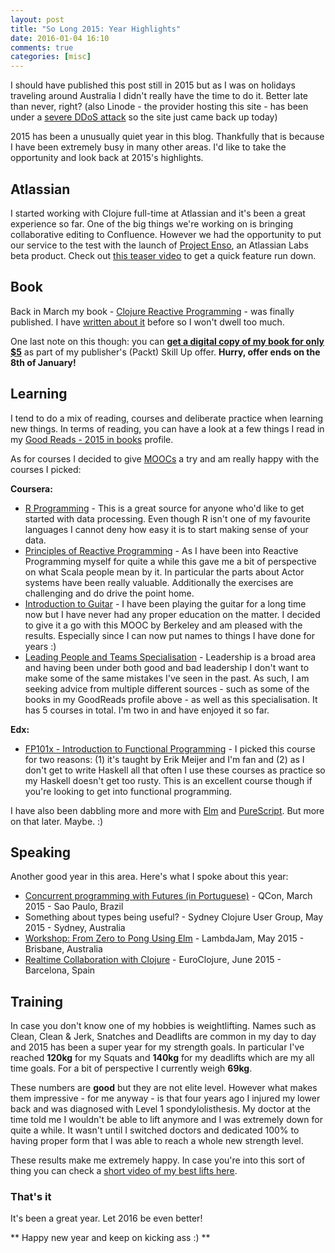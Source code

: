 ```yaml
---
layout: post
title: "So Long 2015: Year Highlights"
date: 2016-01-04 16:10
comments: true
categories: [misc]
---
```


I should have published this post still in 2015 but as I was on holidays traveling around Australia I didn't really have the time to do it. Better late than never, right? (also Linode - the provider hosting this site - has been under a [severe DDoS attack](https://news.ycombinator.com/item?id=10825425) so the site just came back up today)

2015 has been a unusually quiet year in this blog. Thankfully that is because I have been extremely busy in many other areas. I'd like to take the opportunity and look back at 2015's highlights.

## Atlassian

I started working with Clojure full-time at Atlassian and it's been a great experience so far. One of the big things we're working on is bringing collaborative editing to Confluence. However we had the opportunity to put our service to the test with the launch of [Project Enso](https://enso.me/), an Atlassian Labs beta product. Check out [this teaser video](https://vimeo.com/145662314) to get a quick feature run down.

## Book

Back in March my book - [Clojure Reactive Programming](http://www.amazon.com/Clojure-Reactive-Programming-Leonardo-Borges/dp/1783986662/) - was finally published. I have [written about it](http://www.leonardoborges.com/writings/2015/03/27/clojure-reactive-programming-has-been-published/) before so I won't dwell too much.

One last note on this though: you can **[get a digital copy of my book for only $5](https://www.packtpub.com/web-development/clojure-reactive-programming)** as part of my publisher's (Packt) Skill Up offer. **Hurry, offer ends on the 8th of January!**

## Learning

I tend to do a mix of reading, courses and deliberate practice when learning new things. In terms of reading, you can have a look at a few things I read in my [Good Reads - 2015 in books](https://www.goodreads.com/user/year_in_books/2015/15882031) profile.

As for courses I decided to give [MOOCs](https://en.wikipedia.org/wiki/Massive_open_online_course) a try and am really happy with the courses I picked:

**Coursera:**

- [R Programming](https://www.coursera.org/learn/r-programming) - This is a great source for anyone who'd like to get started with data processing. Even though R isn't one of my favourite languages I cannot deny how easy it is to start making sense of your data.
- [Principles of Reactive Programming](https://www.coursera.org/course/reactive) - As I have been into Reactive Programming myself for quite a while this gave me a bit of perspective on what Scala people mean by it. In particular the parts about Actor systems have been really valuable. Additionally the exercises are challenging and do drive the point home.
- [Introduction to Guitar](https://www.coursera.org/learn/guitar) - I have been playing the guitar for a long time now but I have never had any proper education on the matter. I decided to give it a go with this MOOC by Berkeley and am pleased with the results. Especially since I can now put names to things I have done for years :)
- [Leading People and Teams Specialisation](https://www.coursera.org/specializations/leading-teams) - Leadership is a broad area and having been under both good and bad leadership I don't want to make some of the same mistakes I've seen in the past. As such, I am seeking advice from multiple different sources - such as some of the books in my GoodReads profile above - as well as this specialisation. It has 5 courses in total. I'm two in and have enjoyed it so far.

**Edx:**

- [FP101x - Introduction to Functional Programming](https://www.edx.org/course/introduction-functional-programming-delftx-fp101x-0) - I picked this course for two reasons: (1) it's taught by Erik Meijer and I'm fan and (2) as I don't get to write Haskell all that often I use these courses as practice so my Haskell doesn't get too rusty. This is an excellent course though if you're looking to get into functional programming.

I have also been dabbling more and more with [Elm](http://elm-lang.org/) and [PureScript](http://www.purescript.org/). But more on that later. Maybe. :)

## Speaking

Another good year in this area. Here's what I spoke about this year:


- [Concurrent programming with Futures (in Portuguese)](http://www.slideshare.net/borgesleonardo/futures-e-abstrao-qcon-so-paulo-2015) - QCon, March 2015 - Sao Paulo, Brazil
- Something about types being useful? - Sydney Clojure User Group, May 2015 - Sydney, Australia
- [Workshop: From Zero to Pong Using Elm](https://github.com/leonardoborges/elm-workshop-ylj2015) - LambdaJam, May 2015 - Brisbane, Australia
- [Realtime Collaboration with Clojure](https://www.youtube.com/watch?v=3QR8meTrh5g) - EuroClojure, June 2015 - Barcelona, Spain

## Training

In case you don't know one of my hobbies is weightlifting. Names such as Clean, Clean & Jerk, Snatches and Deadlifts are common in my day to day and 2015 has been a super year for my strength goals. In particular I've reached **120kg** for my Squats and **140kg** for my deadlifts which are my all time goals. For a bit of perspective I currently weigh **69kg**.

These numbers are **good** but they are not elite level. However what makes them impressive - for me anyway - is that four years ago I injured my lower back and was diagnosed with Level 1 spondylolisthesis. My doctor at the time told me I wouldn't be able to lift anymore and I was extremely down for quite a while. It wasn't until I switched doctors and dedicated 100% to having proper form that I was able to reach a whole new strength level.

These results make me extremely happy. In case you're into this sort of thing you can check a [short video of my best lifts here](https://www.youtube.com/watch?v=6OhYvZqPuTM).

### That's it

It's been a great year. Let 2016 be even better!


** Happy new year and keep on kicking ass :) **

